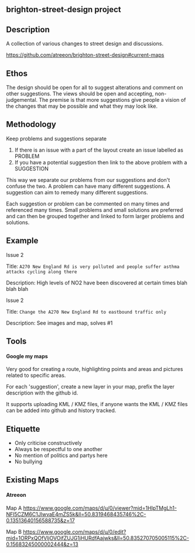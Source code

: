 brighton-street-design project
--

Description
---
A collection of various changes to street design and discussions.

https://github.com/atreeon/brighton-street-design#current-maps

Ethos
--
The design should be open for all to suggest alterations and comment on other suggestions.  The views should be open and accepting, non-judgemental.  The premise is that more suggestions give people a vision of the changes that may be possible and what they may look like.

Methodology
--
Keep problems and suggestions separate

1. If there is an issue with a part of the layout create an issue labelled as PROBLEM
2. If you have a potential suggestion then link to the above problem with a SUGGESTION

This way we separate our problems from our suggestions and don't confuse the two.  A problem can have many different suggestions.  A suggestion can aim to remedy many different suggestions.

Each suggestion or problem can be commented on many times and referenced many times.  Small problems and small solutions are preferred and can then be grouped together and linked to form larger problems and solutions.

Example
--
Issue 2

Title: 
`A270 New England Rd is very polluted and people suffer asthma attacks cycling along there`

Description: High levels of NO2 have been discovered at certain times blah blah blah 

Issue 2

Title: 
`Change the A270 New England Rd to eastbound traffic only`

Description: See images and map, solves #1 
   
Tools
--
#### Google my maps
Very good for creating a route, highlighting points and areas and pictures related to specific areas.

For each 'suggestion', create a new layer in your map, prefix the layer description with the github id. 

It supports uploading KML / KMZ files, if anyone wants the KML / KMZ files can be added into github and history tracked.

Etiquette
--
* Only criticise constructively
* Always be respectful to one another
* No mention of politics and partys here
* No bullying

Existing Maps
--
#### Atreeon
Map A
https://www.google.com/maps/d/u/0/viewer?mid=1HIpTMgLh1-NFl5CZM6C1JlwvaE4mZS5k&ll=50.8319468435746%2C-0.13513640156588735&z=17

Map B
https://www.google.com/maps/d/u/0/edit?mid=1ORPxQOfVljOVOjfZUJG1jHURdfAajwks&ll=50.835270705005115%2C-0.15683245000002444&z=13

